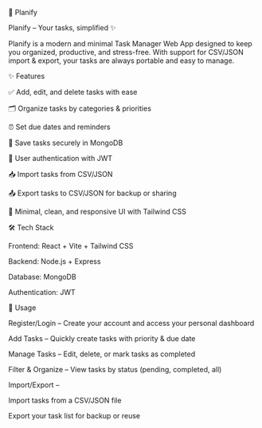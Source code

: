 📅 Planify

Planify – Your tasks, simplified ✨

Planify is a modern and minimal Task Manager Web App designed to keep you organized, productive, and stress-free. With support for CSV/JSON import & export, your tasks are always portable and easy to manage.

✨ Features

✅ Add, edit, and delete tasks with ease

🗂️ Organize tasks by categories & priorities

⏰ Set due dates and reminders

💾 Save tasks securely in MongoDB

🔐 User authentication with JWT

📥 Import tasks from CSV/JSON

📤 Export tasks to CSV/JSON for backup or sharing

🌙 Minimal, clean, and responsive UI with Tailwind CSS

🛠 Tech Stack

Frontend: React + Vite + Tailwind CSS

Backend: Node.js + Express

Database: MongoDB

Authentication: JWT

📱 Usage

Register/Login – Create your account and access your personal dashboard

Add Tasks – Quickly create tasks with priority & due date

Manage Tasks – Edit, delete, or mark tasks as completed

Filter & Organize – View tasks by status (pending, completed, all)

Import/Export –

Import tasks from a CSV/JSON file

Export your task list for backup or reuse

